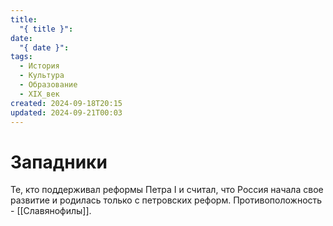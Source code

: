 ```yaml
---
title:
  "{ title }": 
date:
  "{ date }": 
tags:
  - История
  - Культура
  - Образование
  - XIX_век
created: 2024-09-18T20:15
updated: 2024-09-21T00:03
---
```

# Западники

Те, кто поддерживал реформы Петра I и считал, что Россия начала свое развитие и родилась только с петровских реформ. Противоположность - [[Славянофилы]].
 

